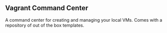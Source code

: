 ## Vagrant Command Center

A command center for creating and managing your local VMs.  Comes with a repository of out of the box templates. 
